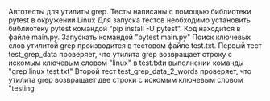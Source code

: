Автотесты для утилиты grep. Тесты написаны с помощью библиотеки pytest в окружении Linux
Для запуска тестов необходимо установить библиотеку pytest командой "pip install -U pytest".
Код находится в файле main.py. Запускать командой "pytest main.py"
Поиск ключевых слов утилитой grep производится в тестовом файле test.txt. 
Первый тест test_grep_data проверяет, что утилита grep возвращает строку с искомым ключевым словом "linux" в test.txtи выполнении команды "grep linux test.txt"
Второй тест test_grep_data_2_words проверяет, что утилита grep возвращает две строки с искомым ключевым словом "testing 
